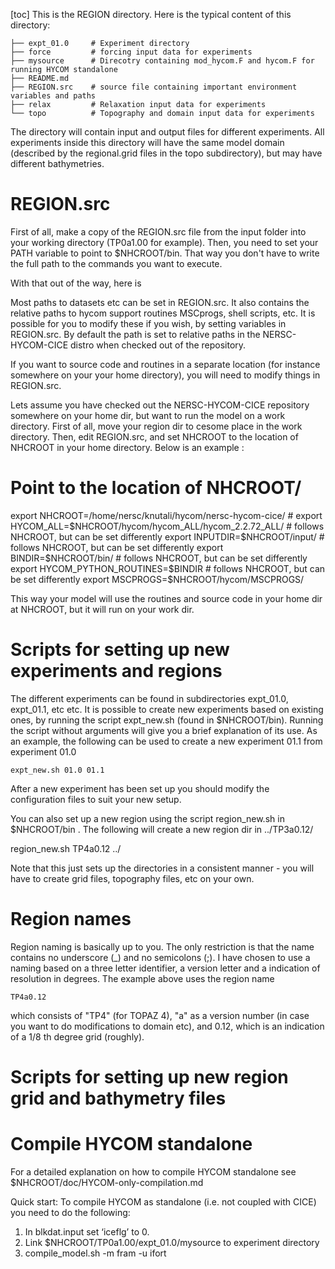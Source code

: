 [toc]
This is the REGION directory. Here is the typical content of this directory:

    ├── expt_01.0     # Experiment directory
    ├── force         # forcing input data for experiments
    ├── mysource      # Direcotry containing mod_hycom.F and hycom.F for running HYCOM standalone
    ├── README.md      
    ├── REGION.src    # source file containing important environment variables and paths
    ├── relax         # Relaxation input data for experiments
    └── topo          # Topography and domain input data for experiments

The directory will contain input and output files for different experiments. All experiments inside this directory will have the same model domain (described by the regional.grid files in the topo subdirectory), but may have different bathymetries.

# REGION.src

First of all, make a copy of the REGION.src file from the input folder into your working directory (TP0a1.00 for example).
Then, you need to set your PATH variable to point to $NHCROOT/bin. That way you don't have to write the full path to the commands you want to execute.

With that out of the way, here is 

Most paths to datasets etc can be set in REGION.src. It also contains the
relative paths to hycom support routines MSCprogs, shell scripts, etc. It is
possible for you to modify these if you wish, by setting variables in
REGION.src. By default the path is set to relative paths in the NERSC-HYCOM-CICE
distro when checked out of the repository.   

If you want to source code and routines in a separate location (for instance
somewhere on your your home directory), you will need to modify things in
REGION.src. 

Lets assume you have checked out the NERSC-HYCOM-CICE repository somewhere on
your home dir, but want to run the model on a work directory. First of all, move
your region dir to cesome place in the work directory. Then, edit REGION.src, and set NHCROOT to
the location of NHCROOT in your home directory. Below is an example :

   # Point to the location of NHCROOT/
   export NHCROOT=/home/nersc/knutali/hycom/nersc-hycom-cice/     # 
   export HYCOM_ALL=$NHCROOT/hycom/hycom_ALL/hycom_2.2.72_ALL/    # follows NHCROOT, but can be set differently
   export INPUTDIR=$NHCROOT/input/                                # follows NHCROOT, but can be set differently
   export BINDIR=$NHCROOT/bin/                                    # follows NHCROOT, but can be set differently
   export HYCOM_PYTHON_ROUTINES=$BINDIR                           # follows NHCROOT, but can be set differently
   export MSCPROGS=$NHCROOT/hycom/MSCPROGS/

This way your model will use the routines and source code in your home dir at
NHCROOT, but it will run on your work dir.


# Scripts for setting up new experiments and regions

The different experiments can be found in subdirectories expt_01.0, expt_01.1,
etc etc. It is possible to create new experiments based on existing ones, by
running the script expt_new.sh (found in $NHCROOT/bin).  Running the script without arguments
will give you a brief explanation of its use. As an example, the following can
be used to create a new experiment 01.1 from experiment 01.0 

    expt_new.sh 01.0 01.1

After a new experiment has been set up you should modify the configuration files to suit your new setup.

You can also set up a new region using the script region_new.sh in $NHCROOT/bin . The following will create a new region dir in ../TP3a0.12/

   region_new.sh TP4a0.12 ../

Note that this just sets up the directories in a consistent manner - you will
have to create grid files, topography files, etc on your own.

# Region names

Region naming is basically up to you. The only restriction is that the name contains no underscore (_) and no semicolons (;). I have chosen to use a naming based on a three letter identifier, a version letter and a indication of resolution in degrees. The example above uses the region name 
    
    TP4a0.12

which consists of "TP4" (for TOPAZ 4), "a" as a version number (in case you want to do modifications to domain etc), and 0.12, which is an indication of a 1/8 th degree grid (roughly).


# Scripts for setting up new region grid and bathymetry files

# Compile HYCOM standalone

For a detailed explanation on how to compile HYCOM standalone see $NHCROOT/doc/HYCOM-only-compilation.md

Quick start: To compile HYCOM as standalone (i.e. not coupled with CICE) you need to do the following:
1. In blkdat.input set ‘iceflg’ to 0.
2. Link $NHCROOT/TP0a1.00/expt_01.0/mysource to experiment directory
3. compile_model.sh -m fram -u ifort
